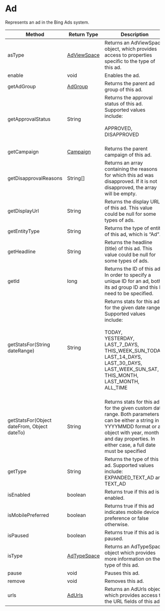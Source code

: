 # Ad
Represents an ad in the Bing Ads system.

|Method|Return Type|Description|
|-|-|-
asType|[AdViewSpace](./AdViewSpace)|Returns an AdViewSpace object, which provides access to properties specific to the type of this ad.<br />
enable|void|Enables the ad.<br />
getAdGroup|[AdGroup](./AdGroup)|Returns the parent ad group of this ad.<br />
getApprovalStatus|String|Returns the approval status of this ad. Supported values include:<br /> <br /> APPROVED,<br /> DISAPPROVED<br /><br />
getCampaign|[Campaign](./Campaign)|Returns the parent campaign of this ad.<br />
getDisapprovalReasons|String[]|Returns an array containing the reasons for which this ad was disapproved. If it is not disapproved, the array will be empty.<br />
getDisplayUrl|String|Returns the display URL of this ad. This value could be null for some types of ads.<br />
getEntityType|String|Returns the type of entity of this ad, which is “Ad”.<br />
getHeadline|String|Returns the headline (title) of this ad. This value could be null for some types of ads.<br />
getId|long|Returns the ID of this ad. In order to specify a unique ID for an ad, both its ad group ID and this ID need to be specified.<br />
getStatsFor(String dateRange)|String|Returns stats for this ad for the given date range. Supported values include:<br /> <br /> TODAY,<br /> YESTERDAY,<br /> LAST_7_DAYS,<br /> THIS_WEEK_SUN_TODAY,<br /> LAST_14_DAYS,<br /> LAST_30_DAYS,<br /> LAST_WEEK_SUN_SAT,<br /> THIS_MONTH,<br /> LAST_MONTH,<br /> ALL_TIME<br /><br />
getStatsFor(Object dateFrom, Object dateTo)|String|Returns stats for this ad for the given custom date range. Both parameters can be either a string in YYYYMMDD format or an object with year, month and day properties. In either case, a full date must be specified <br />
getType|String|Returns the type of this ad. Supported values include: EXPANDED_TEXT_AD and TEXT_AD<br />
isEnabled|boolean|Returns true if this ad is enabled. <br />
isMobilePreferred|boolean|Returns true if this ad indicates mobile device preference or false otherwise. <br />
isPaused|boolean|Returns true if this ad is paused. <br />
isType|[AdTypeSpace](./AdTypeSpace)|Returns an AdTypeSpace object which provides more information on the type of this ad. <br />
pause|void|Pauses this ad.<br />
remove|void|Removes this ad.<br />
urls|[AdUrls](./AdUrls)|Returns an AdUrls object which provides access to the URL fields of this ad. <br />
